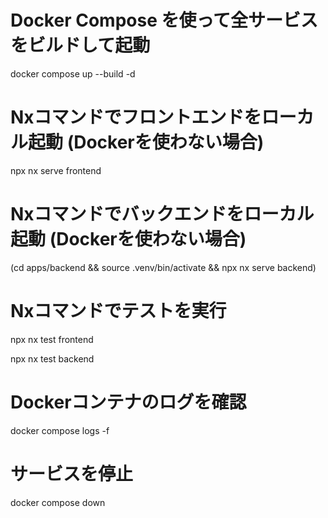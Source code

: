 # Docker Compose を使って全サービスをビルドして起動

docker compose up --build -d

# Nxコマンドでフロントエンドをローカル起動 (Dockerを使わない場合)

npx nx serve frontend

# Nxコマンドでバックエンドをローカル起動 (Dockerを使わない場合)

(cd apps/backend && source .venv/bin/activate && npx nx serve backend)

# Nxコマンドでテストを実行

npx nx test frontend

npx nx test backend

# Dockerコンテナのログを確認

docker compose logs -f

# サービスを停止

docker compose down
